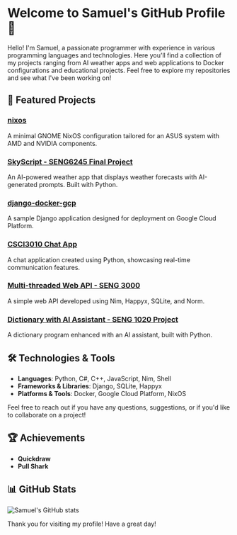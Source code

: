 # Welcome to Samuel's GitHub Profile 👋

Hello! I'm Samuel, a passionate programmer with experience in various programming languages and technologies. Here you'll find a collection of my projects ranging from AI weather apps and web applications to Docker configurations and educational projects. Feel free to explore my repositories and see what I've been working on!

## 🌟 Featured Projects

### [nixos](https://github.com/sjhaleprogrammer/nixos)
A minimal GNOME NixOS configuration tailored for an ASUS system with AMD and NVIDIA components.

### [SkyScript - SENG6245 Final Project](https://github.com/sjhaleprogrammer/SENG6245_finalproject)
An AI-powered weather app that displays weather forecasts with AI-generated prompts. Built with Python.

### [django-docker-gcp](https://github.com/sjhaleprogrammer/django-docker-gcp)
A sample Django application designed for deployment on Google Cloud Platform.

### [CSCI3010 Chat App](https://github.com/sjhaleprogrammer/CSCI3010-chatapp)
A chat application created using Python, showcasing real-time communication features.

### [Multi-threaded Web API - SENG 3000](https://github.com/sjhaleprogrammer/multi-threaded-webapi-SENG-3000)
A simple web API developed using Nim, Happyx, SQLite, and Norm.

### [Dictionary with AI Assistant - SENG 1020 Project](https://github.com/sjhaleprogrammer/SENG-1020-Project)
A dictionary program enhanced with an AI assistant, built with Python.

## 🛠 Technologies & Tools

- **Languages**: Python, C#, C++, JavaScript, Nim, Shell
- **Frameworks & Libraries**: Django, SQLite, Happyx
- **Platforms & Tools**: Docker, Google Cloud Platform, NixOS


Feel free to reach out if you have any questions, suggestions, or if you'd like to collaborate on a project!

## 🏆 Achievements

- **Quickdraw**
- **Pull Shark**

## 📊 GitHub Stats

![Samuel's GitHub stats](https://github-readme-stats.vercel.app/api?username=sjhaleprogrammer&show_icons=true&theme=radical)

Thank you for visiting my profile! Have a great day!
